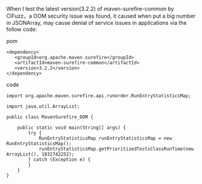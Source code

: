 When I test the latest version(3.2.2) of maven-surefire-common by CIFuzz，a OOM security issue was found, it caused when put a big number in JSONArray, may cause denial of service issues in applications via the follow code:

pom
```
<dependency>
   <groupId>org.apache.maven.surefire</groupId>
   <artifactId>maven-surefire-common</artifactId>
   <version>3.2.2</version>
</dependency>
```
code
```
import org.apache.maven.surefire.api.runorder.RunEntryStatisticsMap;

import java.util.ArrayList;

public class MavenSurefire_OOM {

    public static void main(String[] args) {
        try {
            RunEntryStatisticsMap runEntryStatisticsMap = new RunEntryStatisticsMap();
            runEntryStatisticsMap.getPrioritizedTestsClassRunTime(new ArrayList(), 1832742252);
        } catch (Exception e) {
        }
    }
}
```
